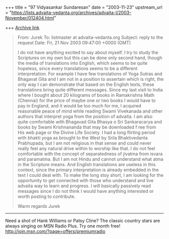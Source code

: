 +++
title = "97 Vidyasankar Sundaresan"
date = "2003-11-23"
upstream_url = "https://lists.advaita-vedanta.org/archives/advaita-l/2003-November/012404.html"

+++
[Archive link](https://lists.advaita-vedanta.org/archives/advaita-l/2003-November/012404.html)


>From: Jurek <omeganlp at yahoo.co.uk>
>To: listmaster at advaita-vedanta.org
>Subject: reply to the request
>Date: Fri, 21 Nov 2003 09:47:00 +0000 (GMT)
>
>I do not have anything excited to say about myself.  I try to study the 
>Scriptures on my own but this can be done only second hand, though the 
>media of translations into English, which seems to be quite hopeless, since 
>every translations seems to be a different interpretation. For example I 
>have few translations of Yoga Sutras and Bhagavat Gita and I am not in a 
>position to assertain which is right, the only way I can demonstrate that 
>based on the English texts, these translations bring quite different 
>messages. Since my last visit to India where I bought about 20 kilograms of 
>books in Ramakrishna Math (Chennai) for the price of maybe one or two books 
>I would have to pay in England, and it would be too much for me, I acquired 
>reasonable peace of mind while reading Swami Vivekanada and other authors 
>that interpret yoga from the position of advaita.  I am also quite 
>comfortable with Bhagavad Gita Bhasya o Sri Sankaracarya and books by Swami 
>Krishnananda that may be downloaded f
>  ree from
>  His web page or the Divine Life Society. I had a long flirting period 
>with bhakti yoga as brought to the West by Srila Bhaktivedanta Prabhupada, 
>but I am not religious in that sense and could never really feel any 
>natural drive within to worship like that.  I do not feel comfortable with 
>the concept of separatedness of jivatma from isvara and paramatma.  But I 
>am not Hindu and cannot understand what atma in the Scripture means.  And 
>English translations are useless in this context, since the primary 
>interpretation is already embedded in the text I could deal with. To make 
>the long stoy short, I am looking for the opportunity to get connected with 
>those who understand and live advaita way to learn and progress.  I will 
>basically passively read messages since I do not think I would have 
>anything interested or worth posting to contribute.
>
>Warm regards
>Jurek
>

_________________________________________________________________
Need a shot of Hank Williams or Patsy Cline?  The classic country stars are 
always singing on MSN Radio Plus.  Try one month free!  
http://join.msn.com/?page=offers/premiumradio

